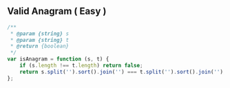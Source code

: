 ## Valid Anagram ( Easy )

```javascript
/**
 * @param {string} s
 * @param {string} t
 * @return {boolean}
 */
var isAnagram = function (s, t) {
    if (s.length !== t.length) return false;
    return s.split('').sort().join('') === t.split('').sort().join('');
};
```
